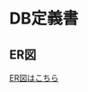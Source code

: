 # DB定義書
## ER図
[ER図はこちら](https://github.com/Aso2001195/2021sys-design/blob/main/DB/ER.md　"ER図はこちら")
